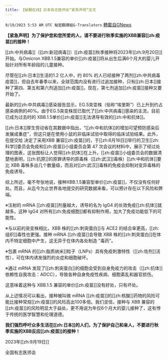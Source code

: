 ```yaml
---
title: 【秘翻在线】日本有志医师会“紧急声明”全文
---
```

`9/19/2023 5:53 AM UTC 秘密翻譯組G-Translators` [轉載自GNews](https://gnews.org/articles/1709725)

**【紧急声明】为了保护您和您所爱的人，请不要进行秋季实施的XBB兼容[[zh:疫苗]]的接种！**

[[zh:中共病毒]]（[[zh:新冠病毒]]）[[zh:疫苗]]秋季接种将2023年[[zh:9月20日]]开始。与Omicron XBB.1.5兼容的单价[[zh:疫苗]]将从出生后满6个月大的婴儿开始针对所有年龄段的儿童接种。

尽管在[[zh:日本]]生活的1.2 亿人中，约 80% 的人已经接种了两剂[[zh:中共病毒疫苗]]，但自去年春季以来，全球范围内没有进行过追加接种，只有[[zh:日本]]接种了第四、第五和第六剂追加[[zh:疫苗]]。现在，第七剂追加[[zh:疫苗]]接种又要开始了。

最新的[[zh:中共病毒]]感染报告显示，EG.5突变株（俗称“埃里斯”）已上升到约占感染病例的40%。由于EG.5突变株现已取代了[[zh:中共病毒]]感染的主流，目前已成为过去时的 XBB.1.5单价[[zh:疫苗]]无法诱导有效的[[zh:中和抗体]]。

[[zh:日本]]厚生劳动省在其数据中指出，“[[zh:中和抗体]]的增加可望预防感染后发展成重症”，但这只是在使用小鼠的非临床试验中取得的临床试验结果。此外，在提交给 决定了采用XBB 兼容[[zh:疫苗]]的，于[[zh:6月16日]]举行的卫生[[zh:科学]]委员会免疫和[[zh:疫苗]]小组委员会第 47 次会议的材料中，展示了经过处理的图表，这张图标让人觉得[[zh:抗体]]在上升。[[zh:疫苗]]小组委员会的数据清楚地表明，[[zh:抗原]]的原罪诱导的原毒株（[[zh:武汉]]毒株）[[zh:中和抗体]]要比 XBB 毒株多出几个数量级，而且对[[zh:武汉]]毒株的免疫会抑制对变异毒株的免疫诱导。

综上所述，毫不夸张地说，接种XBB.1.5兼容型单价[[zh:疫苗]]，不仅没有任何好处。而且，从迄今为止世界各地提交的研究数据来看，可以预计存在以下风险和弊端。

※注射的 mRNA [[zh:疫苗]]剂量越大，诱导的名为 IgG4 的长效免疫[[zh:抗体]]就越多。这种 IgG4 对所有[[zh:免疫细胞]]都有抑制作用，加大了免疫功能低下的可能性。

※与以前的突变株相比，XBB 株的[[zh:刺突蛋白]]与 ACE2 的结合率更高，[[zh:组织]]毒性也更强。接种 mRNA [[zh:疫苗]]会导致 XBB 株的[[zh:刺突蛋白]]在体内不特定细胞中产生，这无异于在体内各处制造 "毒药"。

※包裹 mRNA 的[[zh:脂质纳米]]粒子（LNPs）具有免疫刺激特性（[[zh:佐剂]]活性），可在体内诱发强烈的炎症和细胞破坏。

※通过 mRNA 发现了[[zh:刺突蛋白]]的细胞会受到自身免疫力的攻击（[[zh:抗体]]依赖性自我攻击：ADCC），导致各种自身免疫性疾病、细胞紊乱和器官损伤。

这意味着这种与 XBB.1.5 兼容的单价[[zh:疫苗]]没有好处，只有坏处。

从上述情况可以看出，接种被叫做 mRNA [[zh:疫苗]]的[[zh:核酸]]药物的风险可能比接种常规[[zh:疫苗]]的风险高出100多倍。我们坚信，接种与 XBB 兼容的[[zh:疫苗]]的风险明显大于益处，更不用说为年仅6个月大的婴儿接种了，这有悖于传统的医学智慧和伦理道德。

**我们强烈呼吁众多生活在[[zh:日本]]的人们，为了保护自己和亲人，不要进行秋季实施的XBB反应[[zh:疫苗]]的接种！**

2023年[[zh:9月19日]]

全国有志医师会
